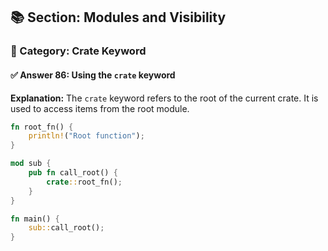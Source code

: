 ## 📚 Section: Modules and Visibility  
### 🔹 Category: Crate Keyword  
#### ✅ Answer 86: Using the `crate` keyword

**Explanation:**
The `crate` keyword refers to the root of the current crate. It is used to access items from the root module.

```rust
fn root_fn() {
    println!("Root function");
}

mod sub {
    pub fn call_root() {
        crate::root_fn();
    }
}

fn main() {
    sub::call_root();
}
```
